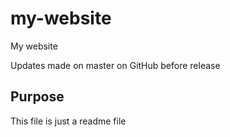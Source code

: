 # my-website

My website

Updates made on master on GitHub before release

## Purpose

This file is just a readme file

